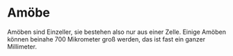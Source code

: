 # Amöbe

Amöben sind Einzeller, sie bestehen also nur aus einer Zelle. Einige Amöben
können beinahe 700 Mikrometer groß werden, das ist fast ein ganzer Millimeter.
